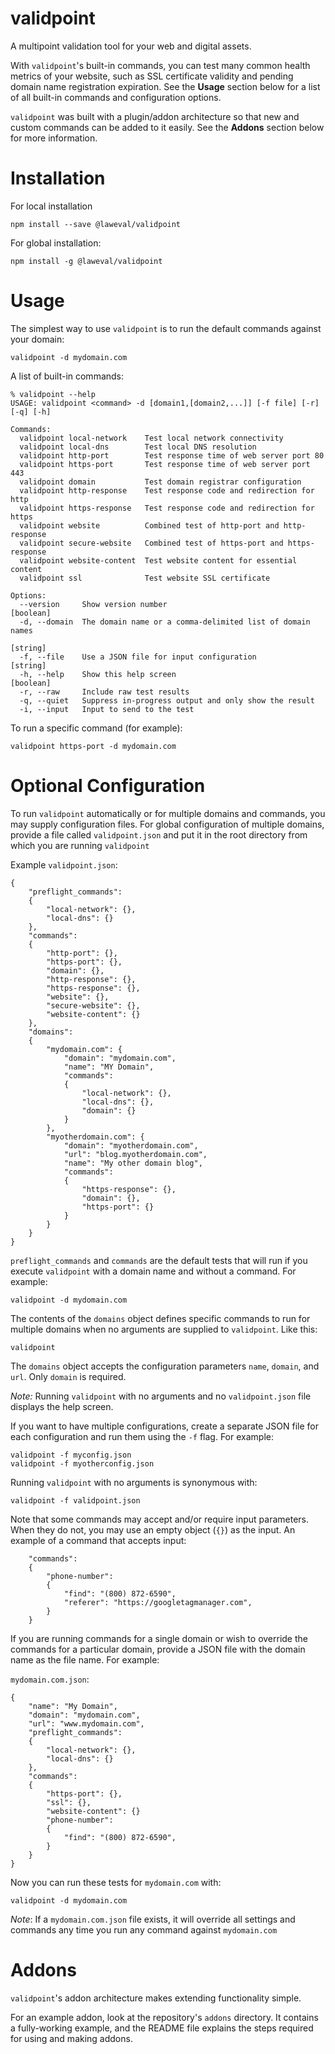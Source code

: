 # validpoint
A multipoint validation tool for your web and digital assets.

With `validpoint`'s built-in commands, you can test many common health metrics of your website, such as SSL certificate validity and pending domain name registration expiration. See the **Usage** section below for a list of all built-in commands and configuration options.

`validpoint` was built with a plugin/addon architecture so that new and custom commands can be added to it easily. See the **Addons** section below for more information.

# Installation

For local installation
```
npm install --save @laweval/validpoint
```

For global installation:
```
npm install -g @laweval/validpoint
```

# Usage

The simplest way to use `validpoint` is to run the default commands against your domain:

```
validpoint -d mydomain.com
```

A list of built-in commands:
```
% validpoint --help
USAGE: validpoint <command> -d [domain1,[domain2,...]] [-f file] [-r] [-q] [-h]

Commands:
  validpoint local-network    Test local network connectivity
  validpoint local-dns        Test local DNS resolution
  validpoint http-port        Test response time of web server port 80
  validpoint https-port       Test response time of web server port 443
  validpoint domain           Test domain registrar configuration
  validpoint http-response    Test response code and redirection for http
  validpoint https-response   Test response code and redirection for https
  validpoint website          Combined test of http-port and http-response
  validpoint secure-website   Combined test of https-port and https-response
  validpoint website-content  Test website content for essential content
  validpoint ssl              Test website SSL certificate

Options:
  --version     Show version number                                    [boolean]
  -d, --domain  The domain name or a comma-delimited list of domain names
                                                                        [string]
  -f, --file    Use a JSON file for input configuration                 [string]
  -h, --help    Show this help screen                                  [boolean]
  -r, --raw     Include raw test results
  -q, --quiet   Suppress in-progress output and only show the result
  -i, --input   Input to send to the test
```

To run a specific command (for example):
```
validpoint https-port -d mydomain.com
```

# Optional Configuration

To run `validpoint` automatically or for multiple domains and commands, you may supply configuration files. For global configuration of multiple domains, provide a file called `validpoint.json` and put it in the root directory from which you are running `validpoint`

Example `validpoint.json`:
```
{
	"preflight_commands":
	{
		"local-network": {}, 
		"local-dns": {}
	},
	"commands":
	{
		"http-port": {}, 
		"https-port": {}, 
		"domain": {},
		"http-response": {}, 
		"https-response": {}, 
		"website": {}, 
		"secure-website": {},
		"website-content": {}
	},
	"domains": 
	{
		"mydomain.com": {
			"domain": "mydomain.com",
			"name": "MY Domain",
			"commands": 
			{
				"local-network": {},
				"local-dns": {},
				"domain": {}
			}
		},
		"myotherdomain.com": {
			"domain": "myotherdomain.com",
			"url": "blog.myotherdomain.com",
			"name": "My other domain blog",
			"commands":
			{
				"https-response": {},
				"domain": {},
				"https-port": {}
			}
		}
	}
}
```

`preflight_commands` and `commands` are the default tests that will run if you execute `validpoint` with a domain name and without a command. For example:

```
validpoint -d mydomain.com
```

The contents of the `domains` object defines specific commands to run for multiple domains when no arguments are supplied to `validpoint`. Like this:

```
validpoint
```

The `domains` object accepts the configuration parameters `name`, `domain`, and `url`. Only `domain` is required.

*Note:* Running `validpoint` with no arguments and no `validpoint.json` file displays the help screen.

If you want to have multiple configurations, create a separate JSON file for each configuration and run them using the `-f` flag. For example:

```
validpoint -f myconfig.json
validpoint -f myotherconfig.json
```

Running `validpoint` with no arguments is synonymous with:

```
validpoint -f validpoint.json
```

Note that some commands may accept and/or require input parameters. When they do not, you may use an empty object (`{}`) as the input. An example of a command that accepts input:

```
	"commands":
	{
		"phone-number": 
		{
			"find": "(800) 872-6590",
			"referer": "https://googletagmanager.com",
		}
	}
```

If you are running commands for a single domain or wish to override the commands for a particular domain, provide a JSON file with the domain name as the file name. For example:

`mydomain.com.json`:
```
{
    "name": "My Domain",
	"domain": "mydomain.com",
	"url": "www.mydomain.com",
	"preflight_commands": 
	{
		"local-network": {},
		"local-dns": {}
	},
	"commands":
	{
		"https-port": {},
		"ssl": {},
		"website-content": {}
		"phone-number": 
		{
			"find": "(800) 872-6590",
		}
	}
}
```

Now you can run these tests for `mydomain.com` with:

```
validpoint -d mydomain.com
```

*Note*: If a `mydomain.com.json` file exists, it will override all settings and commands any time you run any command against `mydomain.com`


# Addons

`validpoint`'s addon architecture makes extending functionality simple. 

For an example addon, look at the repository's `addons` directory. It contains a fully-working example, and the README file explains the steps required for using and making addons.

